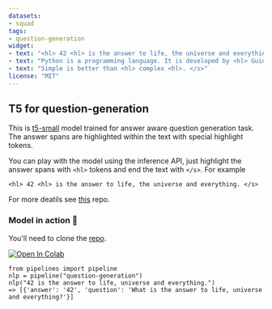 ```yaml
---
datasets:
- squad
tags:
- question-generation
widget:
- text: "<hl> 42 <hl> is the answer to life, the universe and everything. </s>"
- text: "Python is a programming language. It is developed by <hl> Guido Van Rossum <hl>. </s>"
- text: "Simple is better than <hl> complex <hl>. </s>"
license: "MIT"
---
```


## T5 for question-generation
This is [t5-small](https://arxiv.org/abs/1910.10683) model trained for answer aware question generation task. The answer spans are highlighted within the text with special highlight tokens. 

You can play with the model using the inference API, just highlight the answer spans with `<hl>` tokens and end the text with `</s>`. For example

`<hl> 42 <hl> is the answer to life, the universe and everything. </s>`

For more deatils see [this](https://github.com/patil-suraj/question_generation) repo.

### Model in action 🚀

You'll need to clone the [repo](https://github.com/patil-suraj/question_generation).

[![Open In Colab](https://colab.research.google.com/assets/colab-badge.svg)](https://colab.research.google.com/github/patil-suraj/question_generation/blob/master/question_generation.ipynb)

```python3
from pipelines import pipeline
nlp = pipeline("question-generation")
nlp("42 is the answer to life, universe and everything.")
=> [{'answer': '42', 'question': 'What is the answer to life, universe and everything?'}]
```